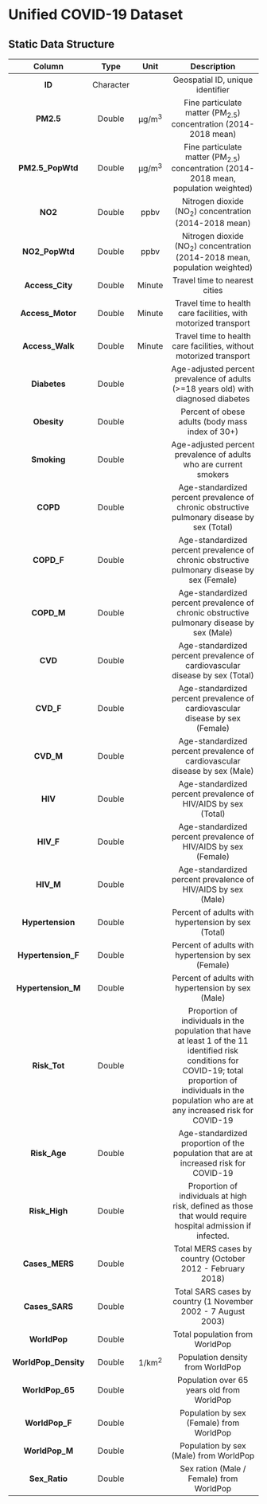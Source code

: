 # Unified COVID-19 Dataset

## Static Data Structure

|        Column        |    Type   |       Unit       |                                                                                                    Description                                                                                                   |
|:--------------------:|:---------:|:----------------:|:----------------------------------------------------------------------------------------------------------------------------------------------------------------------------------------------------------------:|
|        **ID**        | Character |                  |                                                                                         Geospatial ID, unique identifier                                                                                         |
|       **PM2.5**      |   Double  | µg/m<sup>3</sup> |                                                                     Fine particulate matter (PM<sub>2.5</sub>) concentration (2014-2018 mean)                                                                    |
|   **PM2.5_PopWtd**   |   Double  | µg/m<sup>3</sup> |                                                          Fine particulate matter (PM<sub>2.5</sub>) concentration (2014-2018 mean, population weighted)                                                          |
|        **NO2**       |   Double  |       ppbv       |                                                                         Nitrogen dioxide (NO<sub>2</sub>) concentration (2014-2018 mean)                                                                         |
|    **NO2_PopWtd**    |   Double  |       ppbv       |                                                               Nitrogen dioxide (NO<sub>2</sub>) concentration (2014-2018 mean, population weighted)                                                              |
|    **Access_City**   |   Double  |      Minute      |                                                                                           Travel time to nearest cities                                                                                          |
|   **Access_Motor**   |   Double  |      Minute      |                                                                          Travel time to health care facilities, with motorized transport                                                                         |
|    **Access_Walk**   |   Double  |      Minute      |                                                                        Travel time to health care facilities, without motorized transport                                                                        |
|     **Diabetes**     |   Double  |                  |                                                                Age-adjusted percent prevalence of adults (>=18 years old) with diagnosed diabetes                                                                |
|      **Obesity**     |   Double  |                  |                                                                                 Percent of obese adults (body mass index of 30+)                                                                                 |
|      **Smoking**     |   Double  |                  |                                                                         Age-adjusted percent prevalence of adults who are current smokers                                                                        |
|       **COPD**       |   Double  |                  |                                                            Age-standardized percent prevalence of chronic obstructive pulmonary disease by sex (Total)                                                           |
|      **COPD_F**      |   Double  |                  |                                                           Age-standardized percent prevalence of chronic obstructive pulmonary disease by sex (Female)                                                           |
|      **COPD_M**      |   Double  |                  |                                                            Age-standardized percent prevalence of chronic obstructive pulmonary disease by sex (Male)                                                            |
|        **CVD**       |   Double  |                  |                                                                   Age-standardized percent prevalence of cardiovascular disease by sex (Total)                                                                   |
|       **CVD_F**      |   Double  |                  |                                                                   Age-standardized percent prevalence of cardiovascular disease by sex (Female)                                                                  |
|       **CVD_M**      |   Double  |                  |                                                                    Age-standardized percent prevalence of cardiovascular disease by sex (Male)                                                                   |
|        **HIV**       |   Double  |                  |                                                                          Age-standardized percent prevalence of HIV/AIDS by sex (Total)                                                                          |
|       **HIV_F**      |   Double  |                  |                                                                         Age-standardized percent prevalence of HIV/AIDS by sex (Female)                                                                          |
|       **HIV_M**      |   Double  |                  |                                                                           Age-standardized percent prevalence of HIV/AIDS by sex (Male)                                                                          |
|   **Hypertension**   |   Double  |                  |                                                                                Percent of adults with hypertension by sex (Total)                                                                                |
|  **Hypertension_F**  |   Double  |                  |                                                                                Percent of adults with hypertension by sex (Female)                                                                               |
|  **Hypertension_M**  |   Double  |                  |                                                                                 Percent of adults with hypertension by sex (Male)                                                                                |
|     **Risk_Tot**     |   Double  |                  | Proportion of individuals in the population that have at least 1 of the 11 identified risk conditions for COVID-19; total proportion of individuals in the population who are at any increased risk for COVID-19 |
|     **Risk_Age**     |   Double  |                  |                                                               Age-standardized proportion of the population that are at increased risk for COVID-19                                                              |
|     **Risk_High**    |   Double  |                  |                                                    Proportion of individuals at high risk, defined as those that would require hospital admission if infected.                                                   |
|    **Cases_MERS**    |   Double  |                  |                                                                            Total MERS cases by country (October 2012 - February 2018)                                                                            |
|    **Cases_SARS**    |   Double  |                  |                                                                           Total SARS cases by country (1 November 2002 - 7 August 2003)                                                                          |
|     **WorldPop**     |   Double  |                  |                                                                                          Total population from WorldPop                                                                                          |
| **WorldPop_Density** |   Double  | 1/km<sup>2</sup> |                                                                                         Population density from WorldPop                                                                                         |
|    **WorldPop_65**   |   Double  |                  |                                                                                    Population over 65 years old from WorldPop                                                                                    |
|    **WorldPop_F**    |   Double  |                  |                                                                                     Population by sex (Female) from WorldPop                                                                                     |
|    **WorldPop_M**    |   Double  |                  |                                                                                      Population by sex (Male) from WorldPop                                                                                      |
|     **Sex_Ratio**    |   Double  |                  |                                                                                     Sex ration (Male / Female) from WorldPop                                                                                     |
